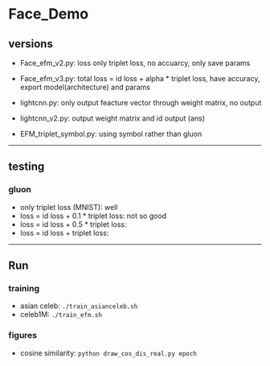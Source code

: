 # Face_Demo

## versions
- Face_efm_v2.py: loss only triplet loss, no accuarcy, only save params
- Face_efm_v3.py: total loss = id loss + alpha * triplet loss, have accuracy, export model(architecture) and params

- lightcnn.py: only output feacture vector through weight matrix, no output
- lightcnn_v2.py: output weight matrix and id output (ans)

- EFM_triplet_symbol.py: using symbol rather than gluon

---
## testing
### gluon
- only triplet loss (MNIST): well
- loss = id loss + 0.1 * triplet loss: not so good
- loss = id loss + 0.5 * triplet loss: 
- loss = id loss + triplet loss: 

---
## Run
### training
- asian celeb: `./train_asianceleb.sh`
- celeb1M: `./train_efm.sh`

### figures
- cosine similarity: `python draw_cos_dis_real.py epoch`
